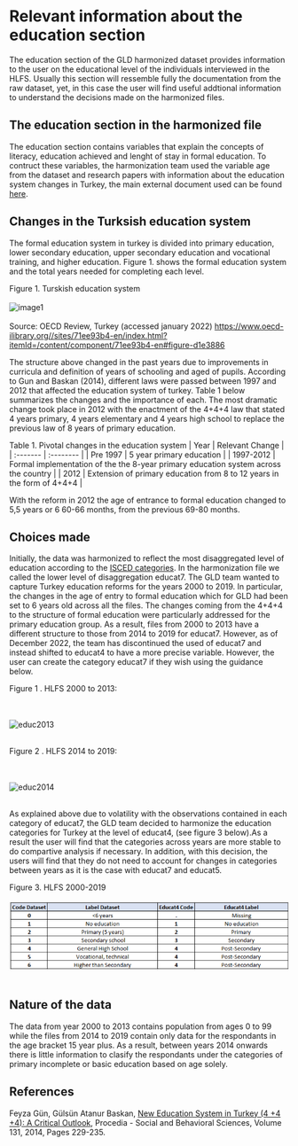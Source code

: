 
# Relevant information about the education section

The education section of the GLD harmonized dataset provides information to the user on the educational level of the individuals interviewed in the HLFS. Usually this section will ressemble fully the documentation from the raw dataset, yet, in this case the user will find useful addtional information to understand the decisions made on the harmonized files.

## The education section in the harmonized file

The education section contains variables that explain the concepts of literacy, education achieved and lenght of stay in formal education. To contruct these variables, the harmonization team used the variable age from the dataset and research papers with information about the education system changes in Turkey, the main external document used can be found [here](Utilities/education_paper.pdf). 

## Changes in the Turksish education system

The formal education system in turkey is divided into primary education, lower secondary education, upper secondary education and vocational training, and  higher education. Figure 1. shows the formal education system and the total years needed for completing each level. 

Figure 1. Turskish education system
<br></br>
![image1](Utilities/image1.png)
<br></br>
Source: OECD Review, Turkey (accessed january 2022) https://www.oecd-ilibrary.org//sites/71ee93b4-en/index.html?itemId=/content/component/71ee93b4-en#figure-d1e3886


The structure above changed in the past years due to improvements in curricula and definition of years of schooling and aged of pupils. According to Gun and Baskan (2014), different laws were passed between 1997 and 2012 that affected the education system of turkey. Table 1 below summarizes the changes and the importance of each. The most dramatic change took place in 2012 with the enactment of the 4+4+4 law that stated 4 years primary, 4 years elementary and 4 years high school to replace the previous law of 8 years of primary education.

Table 1. Pivotal changes in the education system
| Year	    | Relevant Change	                                                                        |
| :-------	| :--------	 	                                                                            |
| Pre 1997	| 5 year primary education                                                                |
| 1997-2012	| Formal implementation of the the 8-year primary education system across the country	    |
| 2012	    | Extension of primary education from 8 to 12 years in the form of 4+4+4                  |

With the reform in 2012 the age of entrance to formal education changed to 5,5 years or 6 60-66 months, from the previous 69-80 months.

## Choices made

Initially, the data was harmonized to reflect the most disaggregated level of education according to the [ISCED categories](https://ec.europa.eu/eurostat/statistics-explained/index.php?title=International_Standard_Classification_of_Education_(ISCED)). In the harmonization file we called the lower level of disaggregation educat7. The GLD team wanted to capture Turkey education reforms for the years 2000 to 2019. In particular, the changes in the age of entry to formal education which for GLD had been set to 6 years old across all the files. The changes coming from the 4+4+4 to the structure of formal education were particularly addressed for the primary education group. As a result, files from 2000 to 2013 have a different structure to those from 2014 to 2019 for educat7. However, as of December 2022, the team has discontinued the used of educat7 and instead shifted to educat4 to have a more precise variable. However, the user can create the category educat7 if they wish using the guidance below. 

Figure 1 . HLFS 2000 to 2013:

<br></br>
![educ2013](Utilities/educ_2013.png)
<br></br>

Figure 2 . HLFS 2014 to 2019:

<br></br>
![educ2014](Utilities/educ_2014.png)
<br></br>

As explained above due to volatility with the observations contained in each category of educat7, the GLD team decided to harmonize the education categories for Turkey at the level of educat4, (see figure 3 below).As a result the user will find that the categories across years are more stable to do compartive analysis if necessary. In addition, with this decision, the users will find that they do not need to account for changes in categories between years as it is the case with educat7 and educat5.

Figure 3. HLFS 2000-2019
<br></br>
![educ2000](Utilities/education_2000.png)
<br></br>

## Nature of the data

The data from year 2000 to 2013 contains population from ages 0 to 99 while the files from 2014 to 2019 contain only data for the respondants in the age bracket 15 year plus. As a result, between years 2014 onwards there is little information to clasify the respondants under the categories of primary incomplete or basic education based on age solely. 

## References

Feyza Gün, Gülsün Atanur Baskan,
[New Education System in Turkey (4 +4 +4): A Critical Outlook](Utilities/New_Ed_System_Turkey.pdf),
Procedia - Social and Behavioral Sciences,
Volume 131,
2014,
Pages 229-235.
